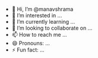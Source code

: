 - 👋 Hi, I’m @manavshrama
- 👀 I’m interested in ...
- 🌱 I’m currently learning ...
- 💞️ I’m looking to collaborate on ...
- 📫 How to reach me ...
- 😄 Pronouns: ...
- ⚡ Fun fact: ...

<!---
manavshrama/manavshrama is a ✨ special ✨ repository because its `README.md` (this file) appears on your GitHub profile.
You can click the Preview link to take a look at your changes.
--->
